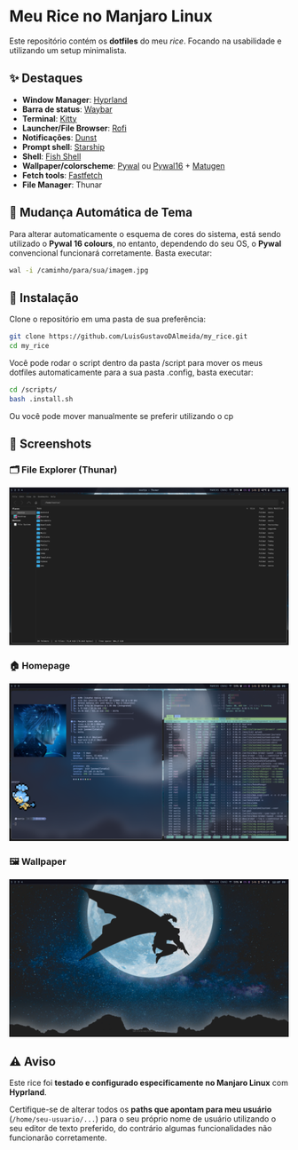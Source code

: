 # Meu Rice no Manjaro Linux

Este repositório contém os **dotfiles** do meu *rice*. Focando na usabilidade e utilizando um setup minimalista.


## ✨ Destaques

- **Window Manager**: [Hyprland](https://github.com/hyprwm/Hyprland)
- **Barra de status**: [Waybar](https://github.com/Alexays/Waybar)
- **Terminal**: [Kitty](https://sw.kovidgoyal.net/kitty/)
- **Launcher/File Browser**: [Rofi](https://github.com/davatorium/rofi)
- **Notificações**: [Dunst](https://dunst-project.org/)
- **Prompt shell**: [Starship](https://starship.rs/)
- **Shell**: [Fish Shell](https://fishshell.com/)
- **Wallpaper/colorscheme**: [Pywal](https://github.com/dylanaraps/pywal) ou [Pywal16](https://github.com/eylles/pywal16) + [Matugen](https://github.com/Chivay/matugen)
- **Fetch tools**: [Fastfetch](https://github.com/fastfetch-cli/fastfetch)
- **File Manager**: Thunar


## 🎨 Mudança Automática de Tema
Para alterar automaticamente o esquema de cores do sistema, está sendo utilizado o **Pywal 16 colours**, no entanto, dependendo do seu OS, o **Pywal** convencional funcionará corretamente.
Basta executar:
```bash
wal -i /caminho/para/sua/imagem.jpg
```


## 🚀 Instalação

Clone o repositório em uma pasta de sua preferência:

```bash
git clone https://github.com/LuisGustavoDAlmeida/my_rice.git
cd my_rice
```
Você pode rodar o script dentro da pasta /script para mover os meus dotfiles automaticamente para a sua pasta .config, basta executar:
```bash
cd /scripts/
bash .install.sh
```
Ou você pode mover manualmente se preferir utilizando o cp


## 📸 Screenshots

### 🗂️ File Explorer (Thunar)
![File Explorer](screenshots/file_explorer.png)

### 🏠 Homepage
![Home Screen](screenshots/home_screen.png)

### 🖼️ Wallpaper 
![Wallpaper](screenshots/wallpaper.png)


## ⚠️ Aviso

Este rice foi **testado e configurado especificamente no Manjaro Linux** com **Hyprland**.
 
Certifique-se de alterar todos os **paths que apontam para meu usuário** (`/home/seu-usuario/...`) para o seu próprio nome de usuário utilizando o seu editor de texto preferido, do contrário algumas funcionalidades não funcionarão corretamente.
